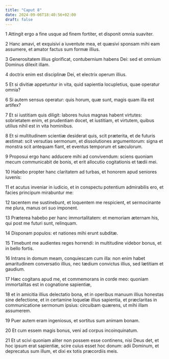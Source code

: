 ```yaml
---
title: "Caput 8"
date: 2024-09-06T18:40:56+02:00
draft: false
---
```




1 Attingit ergo a fine usque ad finem fortiter, et disponit omnia suaviter.

2 Hanc amavi, et exquisivi a iuventute mea, et quæsivi sponsam mihi eam assumere, et amator factus sum formæ illius.

3 Generositatem illius glorificat, contubernium habens Dei: sed et omnium Dominus dilexit illam.

4 doctrix enim est disciplinæ Dei, et electrix operum illius.

5 Et si divitiæ appetuntur in vita, quid sapientia locupletius, quae operatur omnia?

6 Si autem sensus operatur: quis horum, quæ sunt, magis quam illa est artifex?

7 Et si iustitiam quis diligit: labores huius magnas habent virtutes: sobrietatem enim, et prudentiam docet, et iustitiam, et virtutem, quibus utilius nihil est in vita hominibus.

8 Et si multitudinem scientiæ desiderat quis, scit præterita, et de futuris æstimat: scit versutias sermonum, et dissolutiones argumentorum: signa et monstra scit antequam fiant, et eventus temporum et sæculorum.

9 Proposui ergo hanc adducere mihi ad convivendum: sciens quoniam mecum communicabit de bonis, et erit allocutio cogitationis et tædii mei.

10 Habebo propter hanc claritatem ad turbas, et honorem apud seniores iuvenis:

11 et acutus inveniar in iudicio, et in conspectu potentium admirabilis ero, et facies principum mirabuntur me:

12 tacentem me sustinebunt, et loquentem me respicient, et sermocinante me plura, manus ori suo imponent.

13 Præterea habebo per hanc immortalitatem: et memoriam æternam his, qui post me futuri sunt, relinquam.

14 Disponam populos: et nationes mihi erunt subditæ.

15 Timebunt me audientes reges horrendi: in multitudine videbor bonus, et in bello fortis.

16 Intrans in domum meam, conquiescam cum illa: non enim habet amaritudinem conversatio illius, nec tædium convictus illius, sed lætitiam et gaudium.

17 Hæc cogitans apud me, et commemorans in corde meo: quoniam immortalitas est in cognatione sapientiæ,

18 et in amicitia illius delectatio bona, et in operibus manuum illius honestas sine defectione, et in certamine loquelæ illius sapientia, et præclaritas in communicatione sermonum ipsius: circuibam quærens, ut mihi illam assumerem.

19 Puer autem eram ingeniosus, et sortitus sum animam bonam.

20 Et cum essem magis bonus, veni ad corpus incoinquinatum.

21 Et ut scivi quoniam aliter non possem esse continens, nisi Deus det, et hoc ipsum erat sapientiæ, scire cuius esset hoc donum: adii Dominum, et deprecatus sum illum, et dixi ex totis præcordiis meis.

